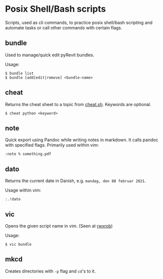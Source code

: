# Posix Shell/Bash scripts
Scripts, used as cli commands, to practice posix shell/bash scripting and
automate tasks or call other commands with certain flags.

## bundle
Used to manage/quick edit pyRevit bundles.

Usage:
```console
$ bundle list
$ bundle [add|edit|remove] <bundle-name>
```

## cheat
Returns the cheat sheet to a topic from [cheat.sh](https://cheat.sh). Keywords are
optional.
```console
$ cheat python <keyword>
```

## note
Quick export using Pandoc while writing notes in markdown. It calls
pandoc with specified flags. Primarily used within vim:
```vim
:note % something.pdf
```

## dato
Returns the current date in Danish, e.g. `mandag, den 08 februar 2021`.

Usage within vim:
```vim
:.!dato
```

## vic
Opens the given script name in vim.
(Seen at [rwxrob](https://github.com/rwxrob/dotfiles))

Usage:
```console
$ vic bundle
```

## mkcd
Creates directories with `-p` flag and `cd`'s to it.

